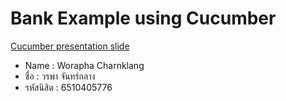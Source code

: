 # Bank Example using Cucumber

[Cucumber presentation slide](https://github.com/ladyusa/cucumber-atm/blob/master/cucumber.pdf)

- Name : Worapha Charnklang
- ชื่อ : วรพา จันทร์กลาง
- รหัสนิสิต : 6510405776


